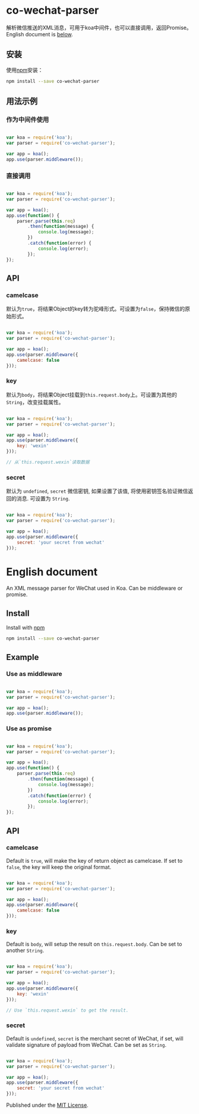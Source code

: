 # co-wechat-parser

解析微信推送的XML消息，可用于koa中间件，也可以直接调用，返回Promise。English document is [below](#english-document).

## 安装

使用[npm](https://www.npmjs.com/package/co-wechat-parser)安装：

```bash
npm install --save co-wechat-parser
```

## 用法示例

### 作为中间件使用

```javascript

var koa = require('koa');
var parser = require('co-wechat-parser');

var app = koa();
app.use(parser.middleware());
```

### 直接调用

```javascript

var koa = require('koa');
var parser = require('co-wechat-parser');

var app = koa();
app.use(function() {
	parser.parse(this.req)
		.then(function(message) {
			console.log(message);
		})
		.catch(function(error) {
			console.log(error);
		});
});
```

## API

### camelcase

默认为`true`，将结果Object的key转为驼峰形式。可设置为`false`，保持微信的原始形式。

```javascript

var koa = require('koa');
var parser = require('co-wechat-parser');

var app = koa();
app.use(parser.middleware({
    camelcase: false
}));
```

### key

默认为`body`，将结果Object挂载到`this.request.body`上。可设置为其他的`String`，改变挂载属性。

```javascript

var koa = require('koa');
var parser = require('co-wechat-parser');

var app = koa();
app.use(parser.middleware({
    key: 'wexin'
}));

// 从`this.request.wexin`读取数据
```

### secret

默认为 `undefined`, `secret` 微信密钥, 如果设置了该值, 将使用密钥签名验证微信返回的消息. 可设置为 `String`.

```javascript

var koa = require('koa');
var parser = require('co-wechat-parser');

var app = koa();
app.use(parser.middleware({
    secret: 'your secret from wechat'
}));

```

# English document

An XML message parser for WeChat used in Koa. Can be middleware or promise.

## Install

Install with [npm](https://www.npmjs.com/package/co-wechat-parser)

```bash
npm install --save co-wechat-parser
```

## Example

### Use as middleware

```javascript

var koa = require('koa');
var parser = require('co-wechat-parser');

var app = koa();
app.use(parser.middleware());
```

### Use as promise

```javascript

var koa = require('koa');
var parser = require('co-wechat-parser');

var app = koa();
app.use(function() {
	parser.parse(this.req)
		.then(function(message) {
			console.log(message);
		})
		.catch(function(error) {
			console.log(error);
		});
});
```

## API

### camelcase

Default is `true`, will make the key of return object as camelcase. If set to `false`, the key will keep the original format.

```javascript

var koa = require('koa');
var parser = require('co-wechat-parser');

var app = koa();
app.use(parser.middleware({
    camelcase: false
}));
```

### key

Default is `body`, will setup the result on `this.request.body`. Can be set to another `String`.

```javascript

var koa = require('koa');
var parser = require('co-wechat-parser');

var app = koa();
app.use(parser.middleware({
    key: 'wexin'
}));

// Use `this.request.wexin` to get the result.
```

### secret

Default is `undefined`, `secret` is the merchant secret of WeChat, if set, will validate signature of payload from WeChat. Can be set as `String`.

```javascript

var koa = require('koa');
var parser = require('co-wechat-parser');

var app = koa();
app.use(parser.middleware({
    secret: 'your secret from wechat'
}));

```

Published under the [MIT License](http://opensource.org/licenses/MIT).
